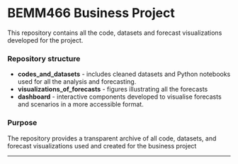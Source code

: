 # BEMM466 Business Project

This repository contains all the code, datasets and forecast visualizations developed for the project.

### Repository structure
- **codes_and_datasets** - includes cleaned datasets and Python notebooks used for all the analysis and forecasting.  
- **visualizations_of_forecasts** - figures illustrating all the forecasts  
- **dashboard** - interactive components developed to visualise forecasts and scenarios in a more accessible format.  

### Purpose
The repository provides a transparent archive of all code, datasets, and forecast visualizations used and created for the business project 

---
